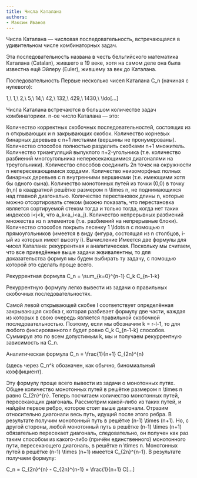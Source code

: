 ```yaml
---
title: Числа Каталана
authors:
- Максим Иванов
---
```


Числа Каталана — числовая последовательность, встречающаяся в удивительном числе комбинаторных задач.

Эта последовательность названа в честь бельгийского математика Каталана (Catalan), жившего в 19 веке, хотя на самом деле она была известна ещё Эйлеру (Euler), жившему за век до Каталана.

Последовательность
Первые несколько чисел Каталана C_n (начиная с нулевого):

 1,\ 1,\ 2,\ 5,\ 14,\ 42,\ 132,\ 429,\ 1430,\ \ldo[...]

Числа Каталана встречаются в большом количестве задач комбинаторики. n-ое число Каталана — это:

Количество корректных скобочных последовательностей, состоящих из n открывающих и n закрывающих скобок.
Количество корневых бинарных деревьев с n+1 листьями (вершины не пронумерованы).
Количество способов полностью разделить скобками n+1 множитель.
Количество триангуляций выпуклого n+2-угольника (т.е. количество разбиений многоугольника непересекающимися диагоналями на треугольники).
Количество способов соединить 2n точек на окружности n непересекающимися хордами.
Количество неизоморфных полных бинарных деревьев с n внутренними вершинами (т.е. имеющими хотя бы одного сына).
Количество монотонных путей из точки (0,0) в точку (n,n) в квадратной решётке размером n \times n, не поднимающихся над главной диагональю.
Количество перестановок длины n, которые можно отсортировать стеком (можно показать, что перестановка является сортируемой стеком тогда и только тогда, когда нет таких индексов i<j<k, что a_k<a_i<a_j).
Количество непрерывных разбиений множества из n элементов (т.е. разбиений на непрерывные блоки).
Количество способов покрыть лесенку 1 \ldots n с помощью n прямоугольников (имеется в виду фигура, состоящая из n столбцов, i-ый из которых имеет высоту i).
Вычисление
Имеется две формулы для чисел Каталана: рекуррентная и аналитическая. Поскольку мы считаем, что все приведённые выше задачи эквивалентны, то для доказательства формул мы будем выбирать ту задачу, с помощью которой это сделать проще всего.

Рекуррентная формула
 C_n = \sum_{k=0}^{n-1} C_k C_{n-1-k} 

Рекуррентную формулу легко вывести из задачи о правильных скобочных последовательностях.

Самой левой открывающей скобке l соответствует определённая закрывающая скобка r, которая разбивает формулу две части, каждая из которых в свою очередь является правильной скобочной последовательностью. Поэтому, если мы обозначим k = r-l-1, то для любого фиксированного r будет ровно C_k C_{n-1-k}  способов. Суммируя это по всем допустимым k, мы и получаем рекуррентную зависимость на C_n.

Аналитическая формула
 C_n = \frac{1}{n+1} C_{2n}^{n} 

(здесь через C_n^k обозначен, как обычно, биномиальный коэффициент).

Эту формулу проще всего вывести из задачи о монотонных путях. Общее количество монотонных путей в решётке размером n \times n равно C_{2n}^{n}. Теперь посчитаем количество монотонных путей, пересекающих диагональ. Рассмотрим какой-либо из таких путей, и найдём первое ребро, которое стоит выше диагонали. Отразим относительно диагонали весь путь, идущий после этого ребра. В результате получим монотонный путь в решётке (n-1) \times (n+1). Но, с другой стороны, любой монотонный путь в решётке (n-1) \times (n+1) обязательно пересекает диагональ, следовательно, он получен как раз таким способом из какого-либо (причём единственного) монотонного пути, пересекающего диагональ, в решётке n \times n. Монотонных путей в решётке (n-1) \times (n+1) имеется C_{2n}^{n-1}. В результате получаем формулу:

 C_n = C_{2n}^{n} - C_{2n}^{n-1} = \frac{1}{n+1} C[...]